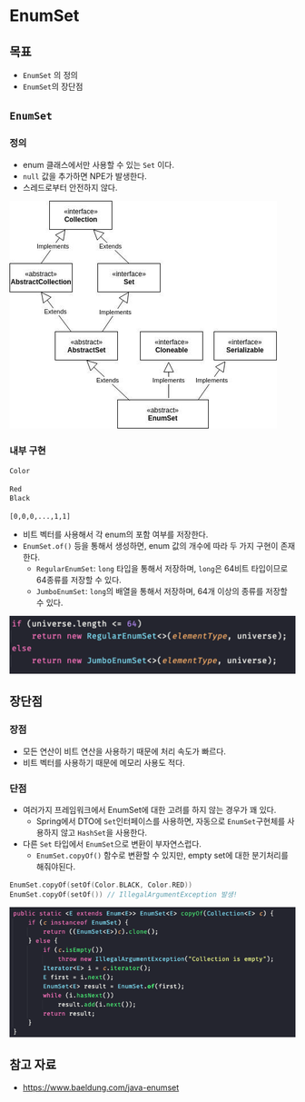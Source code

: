 # EnumSet

## 목표

- `EnumSet` 의 정의
- `EnumSet`의 장단점

## `EnumSet` 

### 정의

- enum 클래스에서만 사용할 수 있는 `Set` 이다.
- `null` 값을 추가하면 NPE가 발생한다.
- 스레드로부터 안전하지 않다.

![](assets/Pasted%20image%2020230327195816.png)

### 내부 구현

```
Color

Red
Black

[0,0,0,...,1,1]
```

- 비트 벡터를 사용해서 각 enum의 포함 여부를 저장한다.
- `EnumSet.of()` 등을 통해서 생성하면, enum 값의 개수에 따라 두 가지 구현이 존재한다.
	- `RegularEnumSet`: `long` 타입을 통해서 저장하며, `long`은 64비트 타입이므로 64종류를 저장할 수 있다.
	- `JumboEnumSet`: `long`의 배열을 통해서 저장하며, 64개 이상의 종류를 저장할 수 있다.

![](assets/Pasted%20image%2020230327200415.png)

## 장단점

### 장점

- 모든 연산이 비트 연산을 사용하기 때문에 처리 속도가 빠르다.
- 비트 벡터를 사용하기 때문에 메모리 사용도 적다.

### 단점

- 여러가지 프레임워크에서 EnumSet에 대한 고려를 하지 않는 경우가 꽤 있다.
	- Spring에서 DTO에 `Set`인터페이스를 사용하면, 자동으로 `EnumSet`구현체를 사용하지 않고 `HashSet`을 사용한다.
- 다른 `Set` 타입에서 `EnumSet`으로 변환이 부자연스럽다.
	- `EnumSet.copyOf()` 함수로 변환할 수 있지만, empty set에 대한 분기처리를 해줘야된다.

```kotlin
EnumSet.copyOf(setOf(Color.BLACK, Color.RED))
EnumSet.copyOf(setOf()) // IllegalArgumentException 발생!
```

![](assets/Pasted%20image%2020230327202850.png)

## 참고 자료

- https://www.baeldung.com/java-enumset